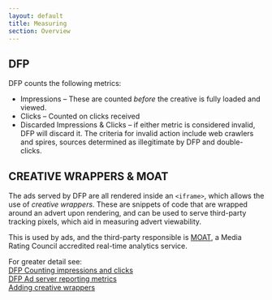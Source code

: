 ```yaml
---
layout: default
title: Measuring
section: Overview
---
```


## DFP

DFP counts the following metrics:
- Impressions – These are counted _before_ the creative is fully loaded and viewed.
- Clicks – Counted on clicks received
- Discarded Impressions & Clicks – if either metric is considered invalid, DFP will discard it. The criteria for invalid action include web crawlers and spires, sources determined as illegitimate by DFP and double-clicks.

## CREATIVE WRAPPERS & MOAT

The ads served by DFP are all rendered inside an `<iframe>`, which allows the use of _creative wrappers_. These are snippets of code that are wrapped around an advert upon rendering, and can be used to serve third-party tracking pixels, which aid in measuring advert viewability.

This is used by ads, and the third-party responsible is [MOAT](https://moat.com/), a Media Rating Council accredited real-time analytics service.


For greater detail see:   
[DFP Counting impressions and clicks](https://support.google.com/dfp_premium/answer/2521337?hl=en)  
[DFP Ad server reporting metrics](https://support.google.com/dfp_premium/answer/2756935?hl=en)  
[Adding creative wrappers](https://support.google.com/dfp_premium/answer/2797762?hl=en)  
